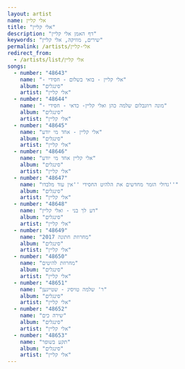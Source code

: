 ```yaml
---
layout: artist
name: אלי קליין
title: "אלי קליין"
description: "דף האמן אלי קליין"
keywords: "שירים, מוזיקה, אלי קליין"
permalink: /artists/אלי-קליין
redirect_from:
  - /artists/list/אלי קליין
songs:
  - number: "48643"
    name: "- אלי קליין - בואי בשלום - חסידי"
    album: "סינגלים"
    artist: "אלי קליין"
  - number: "48644"
    name: "- מונה רוזנבלום שלמה כהן ואלי קליין- כדאי - חסידי"
    album: "סינגלים"
    artist: "אלי קליין"
  - number: "48645"
    name: "אלי קליין - אחד מי יודע"
    album: "סינגלים"
    artist: "אלי קליין"
  - number: "48646"
    name: "אלי קליין אחד מי יודע"
    album: "סינגלים"
    artist: "אלי קליין"
  - number: "48647"
    name: "גדולי הזמר מחדשים את הלהיט החסידי ''אין עוד מלבדו''"
    album: "סינגלים"
    artist: "אלי קליין"
  - number: "48648"
    name: "דע לך בני - ואלי קליין"
    album: "סינגלים"
    artist: "אלי קליין"
  - number: "48649"
    name: "מחרוזת חתונה 2017"
    album: "סינגלים"
    artist: "אלי קליין"
  - number: "48650"
    name: "מחרוזת להיטים"
    album: "סינגלים"
    artist: "אלי קליין"
  - number: "48651"
    name: "ר' שלמה טויסיג - שטייגען"
    album: "סינגלים"
    artist: "אלי קליין"
  - number: "48652"
    name: "שירה כים"
    album: "סינגלים"
    artist: "אלי קליין"
  - number: "48653"
    name: "תקע בשופר"
    album: "סינגלים"
    artist: "אלי קליין"
---
```

